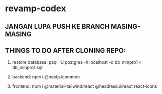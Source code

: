 # revamp-codex

## JANGAN LUPA PUSH KE BRANCH MASING-MASING

## THINGS TO DO AFTER CLONING REPO:
1. restore database:
psql -U postgres -h localhost -d db_minpro1 < db_minpro1.sql

2. backend:
npm i @nestjs/common

3. frontend:
npm i @material-tailwind/react @headlessui/react react-icons
